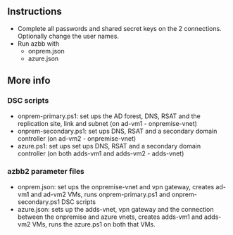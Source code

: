 ## Instructions

- Complete all passwords and shared secret keys on the 2 connections. Optionally change the user names.
- Run azbb with 
    - onprem.json
    - azure.json

## More info

### DSC scripts
- onprem-primary.ps1: set ups the AD forest, DNS, RSAT and the replication site, link and subnet (on ad-vm1 - onpremise-vnet)
- onprem-secondary.ps1: set ups DNS, RSAT and a secondary domain controller (on ad-vm2 - onpremise-vnet)
- azure.ps1: set ups set ups DNS, RSAT and a secondary domain controller (on both adds-vm1 and adds-vm2 - adds-vnet)

### azbb2 parameter files
- onprem.json: set ups the onpremise-vnet and vpn gateway, creates ad-vm1 and ad-vm2 VMs, runs onprem-primary.ps1 and onprem-secondary.ps1 DSC scripts
- azure.json: sets up the adds-vnet, vpn gateway and the connection between the onpremise and azure vnets, creates adds-vm1 and adds-vm2 VMs, runs the azure.ps1 on both that VMs.